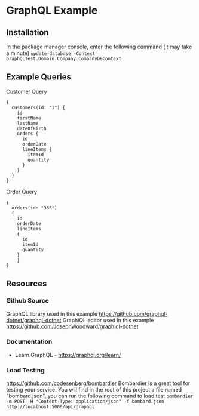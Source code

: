 ﻿# GraphQL Example
## Installation
In the package manager console, enter the following command (it may take a minute)
```update-database -Context GraphQLTest.Domain.Company.CompanyDBContext```
## Example Queries
Customer Query
```
{
  customers(id: "1") {
    id
    firstName
    lastName
    dateOfBirth
    orders {
      id
      orderDate
      lineItems {
        itemId
        quantity
      }
    }
  }
}
```
Order Query
```
{
  orders(id: "365")
  {
  	id
    orderDate
    lineItems
    {
      id
      itemId
      quantity
    }
	}
}
```
## Resources
### Github Source
GraphQL library used in this example https://github.com/graphql-dotnet/graphql-dotnet
GraphiQL editor used in this example https://github.com/JosephWoodward/graphiql-dotnet
### Documentation
* Learn GraphQL - https://graphql.org/learn/
### Load Testing
https://github.com/codesenberg/bombardier
Bombardier is a great tool for testing your service.  You will find in the root of this project a file named "bombard.json", you can run the following command to load test
`bombardier -m POST -H "Content-Type: application/json" -f bombard.json http://localhost:5000/api/graphql`